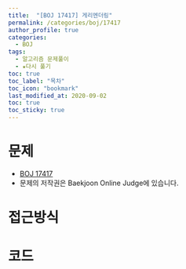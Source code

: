 ```yaml
---
title:  "[BOJ 17417] 게리멘더링"
permalink: /categories/boj/17417
author_profile: true
categories:
  - BOJ
tags:
  - 알고리즘 문제풀이
  - ★다시 풀기
toc: true
toc_label: "목차"
toc_icon: "bookmark"
last_modified_at: 2020-09-02
toc: true
toc_sticky: true
---
```

# 문제
* [BOJ 17417]()
* 문제의 저작권은 Baekjoon Online Judge에 있습니다.  

# 접근방식 


# 코드
```java

```